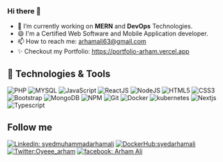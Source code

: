 ### Hi there 👋
- 🔭 I’m currently working on **MERN** and **DevOps** Technologies.
- 😄 I'm a Certified Web Software and Mobile Application developer.
- 📫 How to reach me: <a href="mailto:arhamali63@gmail.com">arhamali63@gmail.com </a>
- ✨ Checkout my Portfolio: https://portfolio-arham.vercel.app

## 🔧 Technologies & Tools

![PHP](https://img.shields.io/badge/-PHP-black?style=flat-square&logo=PHP)
![MYSQL](https://img.shields.io/badge/-mysql-black?style=flat-square&logo=mysql)
![JavaScript](https://img.shields.io/badge/-JavaScript-black?style=flat-square&logo=javascript)
![ReactJS](https://img.shields.io/badge/-ReactJS-black?style=flat-square&logo=react)
![NodeJS](https://img.shields.io/badge/NodeJS-339933.svg?logo=node.js&logoColor=white)
![HTML5](https://img.shields.io/badge/-HTML5-E34F26?style=flat-square&logo=html5&logoColor=white)
![CSS3](https://img.shields.io/badge/-CSS3-1572B6?style=flat-square&logo=css3)
![Bootstrap](https://img.shields.io/badge/-Bootstrap-563D7C?style=flat-square&logo=bootstrap)
![MongoDB](https://img.shields.io/badge/MongoDB-c14438.svg?logo=mongodb&logoColor=white)
![NPM](https://img.shields.io/badge/NPM-CB3837.svg?logo=npm)
![Git](https://img.shields.io/badge/-Git-black?style=flat-square&logo=git)
![Docker](https://img.shields.io/badge/-docker-white?style=flat-square&logo=docker)
![kubernetes](https://img.shields.io/badge/-kubernetes-black?style=flat-square&logo=kubernetes)
![Nextjs](https://img.shields.io/badge/-nextjs-black?style=flat-square&logo=nextjs)
![Typescript](https://img.shields.io/badge/-typescript-black?style=flat-square&logo=typescript)


## Follow me

[![Linkedin: syedmuhammadarhamali](https://img.shields.io/badge/-syedmuhammadarhamali-blue?style=flat-square&logo=Linkedin&logoColor=white&link=linkedin.com/in/syedmuhammadarhamali)](https://www.linkedin.com/in/syedmuhammadarhamali/) 
[![DockerHub:syedarhamali](https://img.shields.io/badge/-syedarhamali-white?style=flat-square&logo=docker&logoColor=blue&link=hub.docker.com/u/syedarhamali)](https://hub.docker.com/u/syedarhamali) 
[![Twitter:Oyeee_arham](https://img.shields.io/badge/-Oyeee_arham-white?style=flat-square&logo=twitter&logoColor=blue&link=twitter.com/Oyeee_arham)](https://twitter.com/syedarhamalii) 
[![facebook: Arham Ali](https://img.shields.io/badge/-arhammmmmmmm-blue?style=flat-square&logo=facebook&logoColor=white&link=facebook.com/arhammmmmmmm)](https://www.facebook.com/syedmuhammadarhamalii/)
<!--
**syedarhamali/syedarhamali** is a ✨ _special_ ✨ repository because its `README.md` (this file) appears on your GitHub profile.

Here are some ideas to get you started:

- 🔭 I’m currently working on ...
- 🌱 I’m currently learning ...
- 👯 I’m looking to collaborate on ...
- 🤔 I’m looking for help with ...
- 💬 Ask me about ...
- 📫 How to reach me: ...
- 😄 Pronouns: ...
- ⚡ Fun fact: ...
-->

